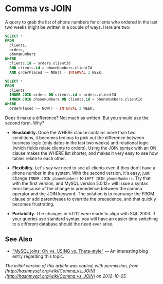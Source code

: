 # Comma vs JOIN

A query to grab the list of phone numbers for clients who ordered in the last
two weeks might be written in a couple of ways. Here are two:

```sql
SELECT *
FROM
  clients,
  orders,
  phoneNumbers
WHERE
  clients.id = orders.clientId
  AND clients.id = phoneNumbers.clientId
  AND orderPlaced >= NOW() - INTERVAL 2 WEEK;
```

```sql
SELECT *
FROM
  clients
  INNER JOIN orders ON clients.id = orders.clientId
  INNER JOIN phoneNumbers ON clients.id = phoneNumbers.clientId
WHERE
  orderPlaced >= NOW() - INTERVAL 2 WEEK;
```

Does it make a difference? Not much as written. But you should use the second
form. Why?

- <strong>Readability.</strong> Once the WHERE clause contains more than two conditions, it
  becomes tedious to pick out the difference between business logic (only dates
  in the last two weeks) and relational logic (which fields relate clients to
  orders). Using the JOIN syntax with an ON clause makes the WHERE list
  shorter, and makes it very easy to see how tables relate to each other.

- <strong>Flexibility.</strong> Let's say we need to see all clients even if they don't have
  a phone number in the system. With the second version, it's easy; just
  change `INNER JOIN phoneNumbers` to `LEFT JOIN phoneNumbers`. Try that
  with the first version, and MySQL version 5.0.12+ will issue a syntax error
  because of the change in precedence between the comma operator and the JOIN
  keyword. The solution is to rearrange the FROM clause or add parentheses to
  override the precedence, and that quickly becomes frustrating.

- <strong>Portability.</strong> The changes in 5.0.12 were made to align with SQL:2003. If
  your queries use standard syntax, you will have an easier time switching to a
  different database should the need ever arise.

## See Also

- ["MySQL joins: ON vs. USING vs. Theta-style"](http://code.openark.org/blog/mysql/mysql-joins-on-vs-using-vs-theta-style) <span>—</span> An interesting blog entry regarding this topic.

<em>The initial version of this article was copied, with permission, from [http://hashmysql.org/wiki/Comma_vs_JOIN](http://hashmysql.org/wiki/Comma_vs_JOIN) on 2012-10-05.</em>